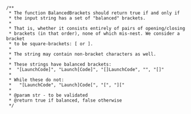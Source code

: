     /**
     * The function BalancedBrackets should return true if and only if
     * the input string has a set of "balanced" brackets.
     *
     * That is, whether it consists entirely of pairs of opening/closing
     * brackets (in that order), none of which mis-nest. We consider a bracket
     * to be square-brackets: [ or ].
     *
     * The string may contain non-bracket characters as well.
     *
     * These strings have balanced brackets:
     *  "[LaunchCode]", "Launch[Code]", "[]LaunchCode", "", "[]"
     *
     * While these do not:
     *   "[LaunchCode", "Launch]Code[", "[", "]["
     *
     * @param str - to be validated
     * @return true if balanced, false otherwise
     */
